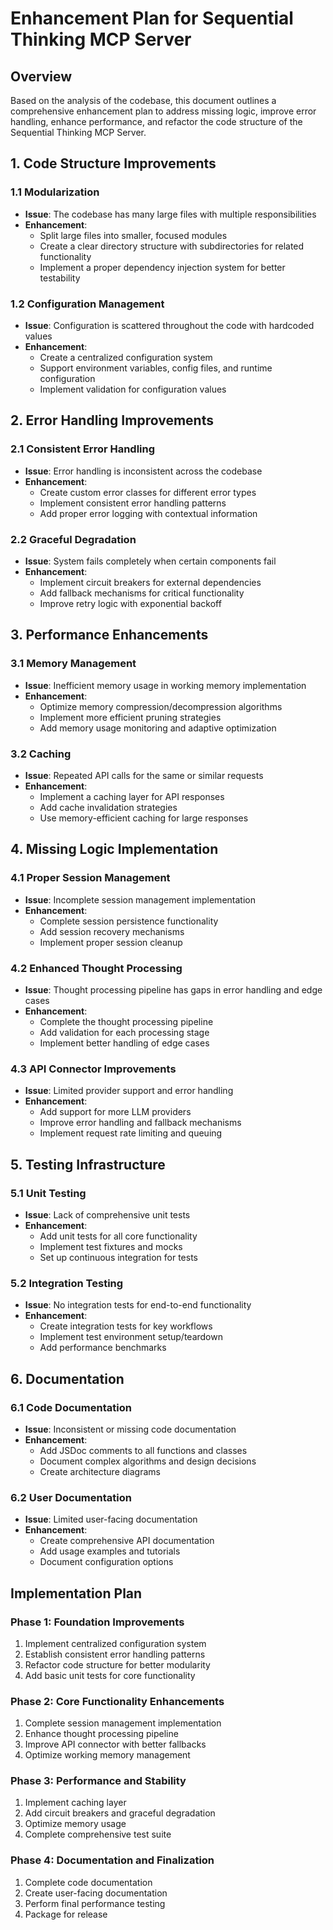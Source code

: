 # Enhancement Plan for Sequential Thinking MCP Server

## Overview
Based on the analysis of the codebase, this document outlines a comprehensive enhancement plan to address missing logic, improve error handling, enhance performance, and refactor the code structure of the Sequential Thinking MCP Server.

## 1. Code Structure Improvements

### 1.1 Modularization
- **Issue**: The codebase has many large files with multiple responsibilities
- **Enhancement**: 
  - Split large files into smaller, focused modules
  - Create a clear directory structure with subdirectories for related functionality
  - Implement a proper dependency injection system for better testability

### 1.2 Configuration Management
- **Issue**: Configuration is scattered throughout the code with hardcoded values
- **Enhancement**:
  - Create a centralized configuration system
  - Support environment variables, config files, and runtime configuration
  - Implement validation for configuration values

## 2. Error Handling Improvements

### 2.1 Consistent Error Handling
- **Issue**: Error handling is inconsistent across the codebase
- **Enhancement**:
  - Create custom error classes for different error types
  - Implement consistent error handling patterns
  - Add proper error logging with contextual information

### 2.2 Graceful Degradation
- **Issue**: System fails completely when certain components fail
- **Enhancement**:
  - Implement circuit breakers for external dependencies
  - Add fallback mechanisms for critical functionality
  - Improve retry logic with exponential backoff

## 3. Performance Enhancements

### 3.1 Memory Management
- **Issue**: Inefficient memory usage in working memory implementation
- **Enhancement**:
  - Optimize memory compression/decompression algorithms
  - Implement more efficient pruning strategies
  - Add memory usage monitoring and adaptive optimization

### 3.2 Caching
- **Issue**: Repeated API calls for the same or similar requests
- **Enhancement**:
  - Implement a caching layer for API responses
  - Add cache invalidation strategies
  - Use memory-efficient caching for large responses

## 4. Missing Logic Implementation

### 4.1 Proper Session Management
- **Issue**: Incomplete session management implementation
- **Enhancement**:
  - Complete session persistence functionality
  - Add session recovery mechanisms
  - Implement proper session cleanup

### 4.2 Enhanced Thought Processing
- **Issue**: Thought processing pipeline has gaps in error handling and edge cases
- **Enhancement**:
  - Complete the thought processing pipeline
  - Add validation for each processing stage
  - Implement better handling of edge cases

### 4.3 API Connector Improvements
- **Issue**: Limited provider support and error handling
- **Enhancement**:
  - Add support for more LLM providers
  - Improve error handling and fallback mechanisms
  - Implement request rate limiting and queuing

## 5. Testing Infrastructure

### 5.1 Unit Testing
- **Issue**: Lack of comprehensive unit tests
- **Enhancement**:
  - Add unit tests for all core functionality
  - Implement test fixtures and mocks
  - Set up continuous integration for tests

### 5.2 Integration Testing
- **Issue**: No integration tests for end-to-end functionality
- **Enhancement**:
  - Create integration tests for key workflows
  - Implement test environment setup/teardown
  - Add performance benchmarks

## 6. Documentation

### 6.1 Code Documentation
- **Issue**: Inconsistent or missing code documentation
- **Enhancement**:
  - Add JSDoc comments to all functions and classes
  - Document complex algorithms and design decisions
  - Create architecture diagrams

### 6.2 User Documentation
- **Issue**: Limited user-facing documentation
- **Enhancement**:
  - Create comprehensive API documentation
  - Add usage examples and tutorials
  - Document configuration options

## Implementation Plan

### Phase 1: Foundation Improvements
1. Implement centralized configuration system
2. Establish consistent error handling patterns
3. Refactor code structure for better modularity
4. Add basic unit tests for core functionality

### Phase 2: Core Functionality Enhancements
1. Complete session management implementation
2. Enhance thought processing pipeline
3. Improve API connector with better fallbacks
4. Optimize working memory management

### Phase 3: Performance and Stability
1. Implement caching layer
2. Add circuit breakers and graceful degradation
3. Optimize memory usage
4. Complete comprehensive test suite

### Phase 4: Documentation and Finalization
1. Complete code documentation
2. Create user-facing documentation
3. Perform final performance testing
4. Package for release
